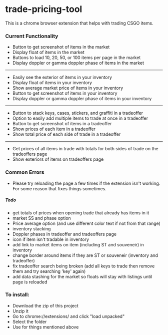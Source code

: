 # trade-pricing-tool
This is a chrome browser extension that helps with trading CSGO items.

### Current Functionality
- Button to get screenshot of items in the market
- Display float of items in the market
- Buttons to load 10, 20, 50, or 100 items per page in the market
- Display doppler or gamma doppler phase of items in the market
- ------------------------------------------------------------------------------
- Easily see the exterior of items in your inventory
- Display float of items in your inventory
- Show average market price of items in your inventory
- Button to get screenshot of items in your inventory
- Display doppler or gamma doppler phase of items in your inventory
- ------------------------------------------------------------------------------
- Button to stack keys, cases, stickers, and graffiti in a tradeoffer
- Option to easily add multiple items to trade at once in a tradeoffer
- Button to get screenshot of items in a tradeoffer
- Show prices of each item in a tradeoffer
- Show total price of each side of trade in a tradeoffer
- ------------------------------------------------------------------------------
- Get prices of all items in trade with totals for both sides of trade on the tradeoffers page
- Show exteriors of items on tradeoffers page

### Common Errors
- Please try reloading the page a few times if the extension isn't working. For some reason that fixes things sometimes.

##### Todo
- get totals of prices when opening trade that already has items in it
- market SS and phase option
- Price average option (and use different color text if not from that range)
- inventory stacking
- Doppler phases in tradeoffer and tradeoffers page
- icon if item isn't tradable in inventory
- add link to market items on item (including ST and souveneir) in inventory
- change border around items if they are ST or souveneir (inventory and tradeoffer)
- fix tradeoffer search being broken (add all keys to trade then remove them and try searching 'key' again)
- add data stashing for the market so floats will stay with listings until page is reloaded

### To install:
- Download the zip of this project
- Unzip it
- Go to chrome://extensions/ and click "load unpacked"
- Select the folder
- Use for things mentioned above
